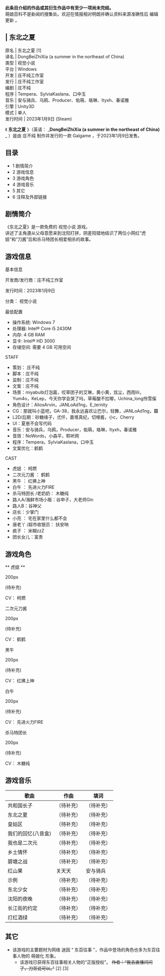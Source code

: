 **此条目介绍的作品或其衍生作品中有至少一项尚未完结。**  
萌娘百科不是新闻的搜集处。欢迎在情报相对明朗并确认资料来源准确性后  编辑更新  。

|  东北之夏  
---  
原名  |  东北之夏  [1]   
译名  |  DongBeiZhiXia (a summer in the northeast of China)   
类型  |  视觉小说   
平台  |  Windows   
开发  |  庄不纯工作室   
发行  |  庄不纯工作室   
编剧  |  庄不纯   
程序  |  Tempera、SylviaKaslana、口中玉   
音乐  |  安与骑兵、乌鸦、Producer、佑萌、珞琳、ltyxh、春诺雅   
引擎  |  Unity3D   
模式  |  单人   
发行时间  |  2023年1月9日  (Steam)   
  
《 **东北之夏** 》（英语： _**DongBeiZhiXia (a summer in the northeast of China)** _ ）是由
庄不纯  制作并发行的一款  Galgame  ，于2023年1月9日发售。

##  目录

  * 1  剧情简介 
  * 2  游戏信息 
  * 3  游戏角色 
  * 4  游戏音乐 
  * 5  其它 
  * 6  注释及外部链接 

##  剧情简介

《东北之夏》是一款免费的  视觉小说  游戏。  
讲述了主角遵从父母意愿来到沈阳打拼，阴差阳错地结识了两位小网红“虎妞”和“刀酱”后和杀马特团长相爱相杀的故事。

##  游戏信息

基本信息

开发商/发行商：庄不纯工作室

发行时间：2023年1月9日

分类：  视觉小说

最低配置

  * 操作系统: Windows 7 
  * 处理器: Intel® Core i5 2430M 
  * 内存: 4 GB RAM 
  * 显卡: Intel® HD 3000 
  * 存储空间: 需要 4 GB 可用空间 

STAFF

  * 策划：  庄不纯 
  * 脚本：庄不纯 
  * 监制：庄不纯 
  * 文案：庄不纯 
  * 场景：miyabulb灯泡菌，哎草团子的艾琳，黄小黄，炫尘，西雨lili，Yum4o，KeLep，今天你学会哭了吗，草莓酸不拉唧，Uchina_long怜雪傒 
  * 角色设计：AliosArvin，JANLoAd1ng，E_ternity 
  * CG：那就叫小蓝吧，GA-38，我永远喜欢让巴尔，轻舞，JANLoAd1ng，䲜 
  * L2D/后期：砂糖缘子，弎仟，嘉塔真纪，切哩酱，小c，Cherry 
  * UI：夏崽不会写代码 
  * 音乐：安与骑兵，乌鸦，Producer，佑萌，珞琳，ltyxh，春诺雅 
  * 音效：NoWords，小森平，聆听网 
  * 程序：Tempera，SylviaKaslana，口中玉 
  * 文案优化：鹤鹤 

CAST

  * 虎妞  ：  柯燃 
  * 二次元刀酱  ：  鹤鹤 
  * 黑牛  ：  红拂上神 
  * 白牛  ：  先进火力FIRE 
  * 杀马特团长  /老奶奶：  木糖纯 
  * 路人A/海鲜市场小贩：谷申子，大老师Gin 
  * 路人B：谷神父 
  * 店长：少掌门 
  * 小亮  ：  宅在家里什么都不会 
  * 唐老丫  /超市收银员：  扶安呐 
  * 疯子  ：  米糊zzZ 
  * 团长女儿：富贵 

##  游戏角色

** 虎妞  **

200px

(待补充)

CV：  柯燃

二次元刀酱

200px

(待补充)

CV：  鹤鹤

黑牛

200px

(待补充)

CV：  红拂上神

白牛

200px

(待补充)

CV：  先进火力FIRE

杀马特团长

200px

(待补充)

CV：  木糖纯

##  游戏音乐

|  歌曲  |  作曲  |  填词   
---|---|---  
共和国长子  |  （待补充）  |  （待补充）   
东北之夏  |  （待补充）  |  （待补充）   
皇姑区  |  （待补充）  |  （待补充）   
我们的回忆(八音盒)  |  （待补充）  |  （待补充）   
我也是二次元  |  （待补充）  |  （待补充）   
乡土情怀  |  （待补充）  |  （待补充）   
碧塘之战  |  （待补充）  |  （待补充）   
红山果  |  关天天  |  安与骑兵   
示例  |  （待补充）  |  （待补充）   
东北少女  |  （待补充）  |  （待补充）   
沈阳的夜晚  |  （待补充）  |  （待补充）   
长江街的约定  |  （待补充）  |  （待补充）   
灯红酒绿  |  （待补充）  |  （待补充）   
  
##  其它

  * 该游戏的主要题材为网络  迷因  “  东百往事  ”，作品中登场的角色也多为东百往事人物的  萌娘化  形象。 
    * 该游戏已获得东百往事相关人物的“正版授权”。 ~~作者：“我去直播间问了，刀哥说可以。”~~ [2]  [3] 